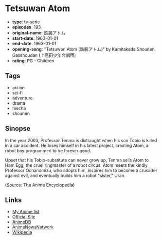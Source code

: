 # Tetsuwan Atom

-   **type**: tv-serie
-   **episodes**: 193
-   **original-name**: 鉄腕アトム
-   **start-date**: 1963-01-01
-   **end-date**: 1963-01-01
-   **opening-song**: "Tetsuwan Atom (鉄腕アトム)" by Kamitakada Shounen Gasshoudan (上高田少年合唱団)
-   **rating**: PG - Children

## Tags

-   action
-   sci-fi
-   adventure
-   drama
-   mecha
-   shounen

## Sinopse

In the year 2003, Professor Tenma is distraught when his son Tobio is killed in a car accident. He loses himself in his latest project, creating Atom, a robot boy programmed to be forever good.

Upset that his Tobio-substitute can never grow up, Tenma sells Atom to Ham Egg, the cruel ringmaster of a robot circus. Atom meets the kindly Professor Ochanomizu, who adopts him, inspires him to become a crusader against evil, and eventually builds him a robot "sister," Uran.

(Source: The Anime Encyclopedia)

## Links

-   [My Anime list](https://myanimelist.net/anime/2747/Tetsuwan_Atom)
-   [Official Site](http://www.tezukaosamu.net/jp/anime/30.html)
-   [AnimeDB](http://anidb.info/perl-bin/animedb.pl?show=anime&aid=1440)
-   [AnimeNewsNetwork](http://www.animenewsnetwork.com/encyclopedia/anime.php?id=422)
-   [Wikipedia](http://en.wikipedia.org/wiki/Astro_Boy_%281963_TV_series%29)

